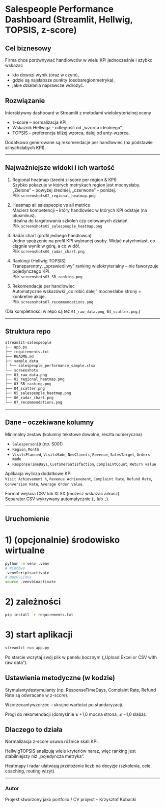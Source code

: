 # Salespeople Performance Dashboard (Streamlit, Hellwig, TOPSIS, z-score)

##  Cel biznesowy
Firma chce porównywać handlowców w wielu KPI jednocześnie i szybko wskazać
- kto dowozi wynik (oraz w czym),
- gdzie są najsłabsze punkty (osobaregionmetryka),
- jakie działania naprawcze wdrożyć.

##  Rozwiązanie
Interaktywny dashboard w Streamlit z metodami wielokryterialnej oceny
- z-score – normalizacja KPI,
- Wskaźnik Hellwiga – odległość od „wzorca idealnego”,
- TOPSIS – preferencja bliżej wzorca, dalej od anty-wzorca.

Dodatkowo generowane są rekomendacje per handlowiec (na podstawie silnychsłabych KPI).

---

##  Najważniejsze widoki i ich wartość

1) Regional heatmap (średni z-score per region & KPI)  
    Szybko pokazuje w których metrykach region jest mocnysłaby.  
   „Zielone” – powyżej średniej, „czerwone” – poniżej.  
   Plik `screenshots02_regional_heatmap.png`

2) Heatmap all salespeople vs all metrics  
    Macierz kompetencji – który handlowiec w których KPI odstaje (na plusminus).  
   Idealna do targetowania szkoleń czy celowanych działań.  
   Plik `screenshots05_salespeople_heatmap.png`

3) Radar chart (profil jednego handlowca)  
    Jedno spojrzenie na profil KPI wybranej osoby. Widać natychmiast, co ciągnie wynik w górę, a co w dół.  
   Plik `screenshots06_radar_chart.png`

4) Rankingi (Hellwig  TOPSIS)  
    Transparentny, „sprawiedliwy” ranking wielokryterialny – nie faworyzuje pojedynczego KPI.  
   Plik `screenshots03_SR_ranking.png`

5) Rekomendacje per handlowiec  
    Automatyczne wskazówki „co robić dalej” mocnesłabe strony + konkretne akcje.  
   Plik `screenshots07_recommendations.png`

(Dla kompletności w repo są też `01_raw_data.png`, `04_scatter.png`.)

---

## Struktura repo
```bash
streamlit-salespeople
├── app.py
├── requirements.txt
├── README.md
├── sample_data
│ └── salespeople_performance_sample.xlsx
└── screenshots
├── 01_raw_data.png
├── 02_regional_heatmap.png
├── 03_SR_ranking.png
├── 04_scatter.png
├── 05_salespeople_heatmap.png
├── 06_radar_chart.png
└── 07_recommendations.png
```

---

## Dane – oczekiwane kolumny
Minimalny zestaw (kolumny tekstowe dowolne, reszta numeryczna)
- `SalespersonID` (np. S001)  
- `Region`, `Month`  
- `VisitsPlanned`, `VisitsMade`, `NewClients`, `Revenue`, `SalesTarget`, `Orders made`  
- `ResponseTimeDays`, `CustomerSatisfaction`, `ComplaintCount`, `Return value`

Aplikacja wylicza dodatkowe KPI  
`Visit Achievement %`, `Revenue Achievement`, `Complaint Rate`, `Refund Rate`, `Conversion Rate`, `Average Order Value`.

Format wejścia CSV lub XLSX (możesz wskazać arkusz).  
Separator CSV wykrywany automatycznie (`,` lub `;`).

---

## Uruchomienie

# 1) (opcjonalnie) środowisko wirtualne
```bash
python -m venv .venv
# Windows
.venvScriptsactivate
# macOSLinux
source .venvbinactivate
```
# 2) zależności
```bash
pip install -r requirements.txt
```
# 3) start aplikacji
```bash
streamlit run app.py
```
Po starcie wczytaj swój plik w panelu bocznym („Upload Excel or CSV with raw data”).

## Ustawienia metodyczne (w kodzie)

Stymulantydestymulanty (np. ResponseTimeDays, Complaint Rate, Refund Rate są odwracane w z-score).

Wzorzecantywzorzec – skrajne wartości po standaryzacji.

Progi do rekomendacji (domyślnie ≥ +1,0 mocna strona; ≤ −1,0 słaba).

## Dlaczego to działa

Normalizacja z-score usuwa różnice skali KPI.

HellwigTOPSIS analizują wiele kryteriów naraz, więc ranking jest stabilniejszy niż „pojedyncza metryka”.

Heatmapy i radar ułatwiają przełożenie liczb na decyzje (szkolenia, cele, coaching, routing wizyt).

---

### Autor

Projekt stworzony jako portfolio / CV project – Krzysztof Kubacki
